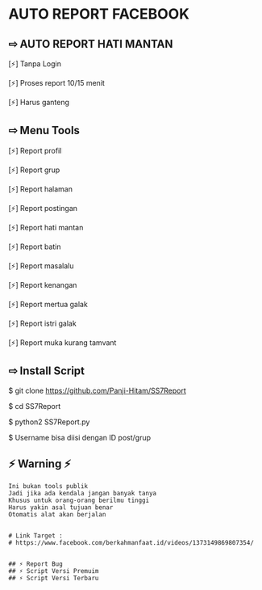 # AUTO REPORT FACEBOOK

## ⇨  AUTO REPORT HATI MANTAN

[⚡] Tanpa Login

[⚡] Proses report 10/15 menit
  
[⚡] Harus ganteng

## ⇨  Menu Tools

[⚡] Report profil
  
[⚡] Report grup

[⚡] Report halaman

[⚡] Report postingan

[⚡] Report hati mantan

[⚡] Report batin
  
[⚡] Report masalalu

[⚡] Report kenangan

[⚡] Report mertua galak

[⚡] Report istri galak

[⚡] Report muka kurang tamvant

## ⇨  Install Script

$ git clone https://github.com/Panji-Hitam/SS7Report

$ cd SS7Report

$ python2 SS7Report.py

$ Username bisa diisi dengan ID post/grup

## ⚡ Warning ⚡ ##
```
Ini bukan tools publik
Jadi jika ada kendala jangan banyak tanya
Khusus untuk orang-orang berilmu tinggi
Harus yakin asal tujuan benar
Otomatis alat akan berjalan


# Link Target :
# https://www.facebook.com/berkahmanfaat.id/videos/1373149869807354/


## ⚡ Report Bug
## ⚡ Script Versi Premuim
## ⚡ Script Versi Terbaru
